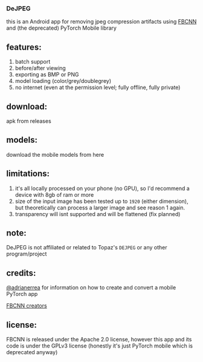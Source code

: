 ### DeJPEG

this is an Android app for removing jpeg compression artifacts using [FBCNN](https://github.com/jiaxi-jiang/FBCNN) and (the deprecated) PyTorch Mobile library

## features:
1. batch support
2. before/after viewing
3. exporting as BMP or PNG
4. model loading (color/grey/doublegrey)
5. no internet (even at the permission level; fully offline, fully private)

## download:
apk from releases

## models:
download the mobile models from here

## limitations:

1. it's all locally processed on your phone (no GPU), so I'd recommend a device with 8gb of ram or more
2. size of the input image has been tested up to `1920` (either dimension), but theoretically can process a larger image and see reason 1 again.
3. transparency will isnt supported and will be flattened (fix planned)

## note:

DeJPEG is not affiliated or related to Topaz's `DEJPEG` or any other program/project

## credits:

[@adrianerrea](https://github.com/adrianerrea/fromPytorchtoMobile) for information on how to create and convert a mobile PyTorch app

[FBCNN creators](https://github.com/jiaxi-jiang/FBCNN)

## license:

FBCNN is released under the Apache 2.0 license, however this app and its code is under the GPLv3 license
(honestly it's just PyTorch mobile which is deprecated anyway)
